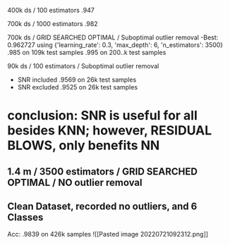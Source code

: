 400k ds / 100 estimators
	.947
	
700k ds / 1000 estimators
	.982
	
700k ds / GRID SEARCHED OPTIMAL / Suboptimal outlier removal
-Best: 0.962727 using {'learning_rate': 0.3, 'max_depth': 6, 'n_estimators': 3500}
	.985 on 109k test samples
	.995 on 200..k test samples
	
90k ds / 100 estimators / Suboptimal outlier removal 
- SNR included
	.9569 on 26k test samples
- SNR excluded
	.9525 on 26k test samples
	
# conclusion: SNR is useful for all besides KNN; however, RESIDUAL BLOWS, only benefits NN	

1.4 m / 3500 estimators / GRID SEARCHED OPTIMAL / NO outlier removal
-
Clean Dataset, recorded no outliers, and 6 Classes
-
Acc: .9839 on 426k samples
	![[Pasted image 20220721092312.png]]
